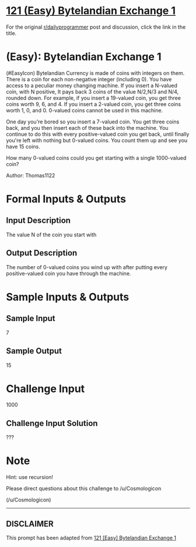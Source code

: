 # [121 (Easy) Bytelandian Exchange 1](https://www.reddit.com/r/dailyprogrammer/comments/19mn2d/030413_challenge_121_easy_bytelandian_exchange_1/)

For the original [r/dailyprogrammer](https://www.reddit.com/r/dailyprogrammer/) post and discussion, click the link in the title.

#  (Easy): Bytelandian Exchange 1
(#EasyIcon)
Bytelandian Currency is made of coins with integers on them. There is a coin for each non-negative integer (including 0). You have access to a peculiar money changing machine. If you insert a N-valued coin, with N positive, It pays back 3 coins of the value N/2,N/3 and N/4, rounded down. For example, if you insert a 19-valued coin, you get three coins worth 9, 6, and 4. If you insert a 2-valued coin, you get three coins worth 1, 0, and 0. 0-valued coins cannot be used in this machine.

One day you're bored so you insert a 7-valued coin. You get three coins back, and you then insert each of these back into the machine. You continue to do this with every positive-valued coin you get back, until finally you're left with nothing but 0-valued coins. You count them up and see you have 15 coins.

How many 0-valued coins could you get starting with a single 1000-valued coin?

Author: Thomas1122

# Formal Inputs & Outputs
## Input Description
The value N of the coin you start with

## Output Description
The number of 0-valued coins you wind up with after putting every positive-valued coin you have through the machine.

# Sample Inputs & Outputs
## Sample Input
7

## Sample Output
15

# Challenge Input
1000

## Challenge Input Solution
???

# Note
Hint: use recursion!

Please direct questions about this challenge to /u/Cosmologicon

(/u/Cosmologicon)

----
## **DISCLAIMER**
This prompt has been adapted from [121 [Easy] Bytelandian Exchange 1](https://www.reddit.com/r/dailyprogrammer/comments/19mn2d/030413_challenge_121_easy_bytelandian_exchange_1/
)
